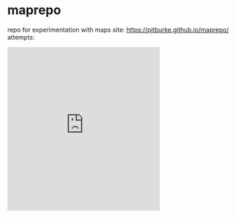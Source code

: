 # maprepo
repo for experimentation with maps
site:
https://pjtburke.github.io/maprepo/
attempts:
<iframe width="345.5" height="371" seamless frameborder="0" scrolling="no" src="https://docs.google.com/spreadsheets/d/1K-8cJw4LCYHLmVC3W5YBydKAOvtU7CrV_FTnoaZ-YrA/pubchart?oid=117681112&amp;format=interactive"></iframe>
